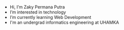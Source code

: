 - Hi, I’m Zaky Permana Putra
- I’m interested in technology
- I’m currently learning Web Development
- I'm an undergrad informatics engineering at UHAMKA


<!---
zakyprm/zakyprm is a ✨ special ✨ repository because its `README.md` (this file) appears on your GitHub profile.
You can click the Preview link to take a look at your changes.
--->
